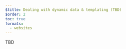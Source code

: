 ```yaml
---
$title: Dealing with dynamic data & templating (TBD)
$order: 2
toc: true
formats:
  - websites
---
```


TBD